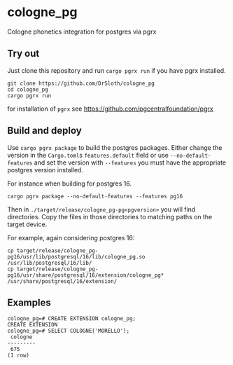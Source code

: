 # cologne_pg
Cologne phonetics integration for postgres via pgrx

## Try out
Just clone this repository and run `cargo pgrx run` if you have pgrx installed.
```
git clone https://github.com/DrSloth/cologne_pg
cd cologne_pg
cargo pgrx run
```

for installation of `pgrx` see https://github.com/pgcentralfoundation/pgrx

## Build and deploy
Use `cargo pgrx package` to build the postgres packages.
Either change the version in the `Cargo.toml`s `features.default` field or use `--no-default-features`
and set the version with `--features` you must have the appropriate postgres version installed.

For instance when building for postgres 16.
```
cargo pgrx package --no-default-features --features pg16
```

Then in `./target/release/cologne_pg-pg<pgversion>` you will find directories.
Copy the files in those directories to matching paths on the target device.

For example, again considering postgres 16:
```
cp target/release/cologne_pg-pg16/usr/lib/postgresql/16/lib/cologne_pg.so /usr/lib/postgresql/16/lib/
cp target/release/cologne_pg-pg16/usr/share/postgresql/16/extension/cologne_pg* /usr/share/postgresql/16/extension/
```

## Examples
```
cologne_pg=# CREATE EXTENSION cologne_pg;
CREATE EXTENSION
cologne_pg=# SELECT COLOGNE('MORELLO');
 cologne
---------
 675
(1 row)
```

